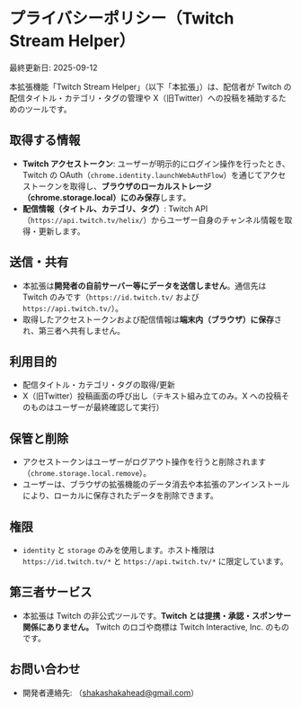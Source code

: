 # プライバシーポリシー（Twitch Stream Helper）

最終更新日: 2025-09-12

本拡張機能「Twitch Stream Helper」（以下「本拡張」）は、配信者が Twitch の配信タイトル・カテゴリ・タグの管理や X（旧Twitter）への投稿を補助するためのツールです。

## 取得する情報
- **Twitch アクセストークン**: ユーザーが明示的にログイン操作を行ったとき、Twitch の OAuth（`chrome.identity.launchWebAuthFlow`）を通じてアクセストークンを取得し、**ブラウザのローカルストレージ（chrome.storage.local）にのみ保存**します。
- **配信情報（タイトル、カテゴリ、タグ）**: Twitch API（`https://api.twitch.tv/helix/`）からユーザー自身のチャンネル情報を取得・更新します。

## 送信・共有
- 本拡張は**開発者の自前サーバー等にデータを送信しません**。通信先は Twitch のみです（`https://id.twitch.tv/` および `https://api.twitch.tv/`）。
- 取得したアクセストークンおよび配信情報は**端末内（ブラウザ）に保存**され、第三者へ共有しません。

## 利用目的
- 配信タイトル・カテゴリ・タグの取得/更新
- X（旧Twitter）投稿画面の呼び出し（テキスト組み立てのみ。X への投稿そのものはユーザーが最終確認して実行）

## 保管と削除
- アクセストークンはユーザーがログアウト操作を行うと削除されます（`chrome.storage.local.remove`）。
- ユーザーは、ブラウザの拡張機能のデータ消去や本拡張のアンインストールにより、ローカルに保存されたデータを削除できます。

## 権限
- `identity` と `storage` のみを使用します。ホスト権限は `https://id.twitch.tv/*` と `https://api.twitch.tv/*` に限定しています。

## 第三者サービス
- 本拡張は Twitch の非公式ツールです。**Twitch とは提携・承認・スポンサー関係にありません。** Twitch のロゴや商標は Twitch Interactive, Inc. のものです。

## お問い合わせ
- 開発者連絡先: （shakashakahead@gmail.com）
